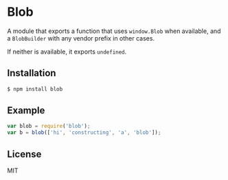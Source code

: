 Blob
====

A module that exports a function that uses `window.Blob` when available,
and a `BlobBuilder` with any vendor prefix in other cases.

If neither is available, it exports `undefined`.


Installation
------------

``` bash
$ npm install blob
```


Example
-------

``` js
var blob = require('blob');
var b = blob(['hi', 'constructing', 'a', 'blob']);
```


License
-------

MIT
